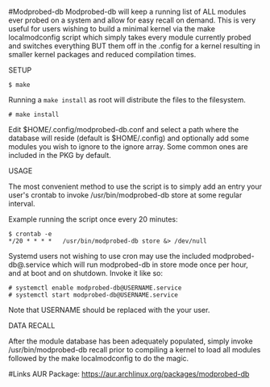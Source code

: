 #Modprobed-db
Modprobed-db will keep a running list of ALL modules ever probed on a system and allow for easy recall on demand. This is very useful for users wishing to build a minimal kernel via the make localmodconfig script which simply takes every module currently probed and switches everything BUT them off in the .config for a kernel resulting in smaller kernel packages and reduced compilation times.

SETUP

    $ make
Running a `make install` as root will distribute the files to the filesystem.

    # make install

Edit $HOME/.config/modprobed-db.conf and select a path where the database will reside (default is $HOME/.config)
and optionally add some modules you wish to ignore to the ignore array. Some common ones are included in the PKG by default.

USAGE

The most convenient method to use the script is to simply add an entry your user's crontab to invoke
/usr/bin/modprobed-db store at some regular interval.

Example running the script once every 20 minutes:

	$ crontab -e
	*/20 * * * *   /usr/bin/modprobed-db store &> /dev/null

Systemd users not wishing to use cron may use the included modprobed-db@.service which will run modprobed-db in store
mode once per hour, and at boot and on shutdown. Invoke it like so:

	# systemctl enable modprobed-db@USERNAME.service
	# systemctl start modprobed-db@USERNAME.service

Note that USERNAME should be replaced with the your user.

DATA RECALL

After the module database has been adequately populated, simply invoke /usr/bin/modprobed-db recall prior to compiling a kernel to load all modules followed by the make localmodconfig to do the magic.

#Links
AUR Package: https://aur.archlinux.org/packages/modprobed-db
